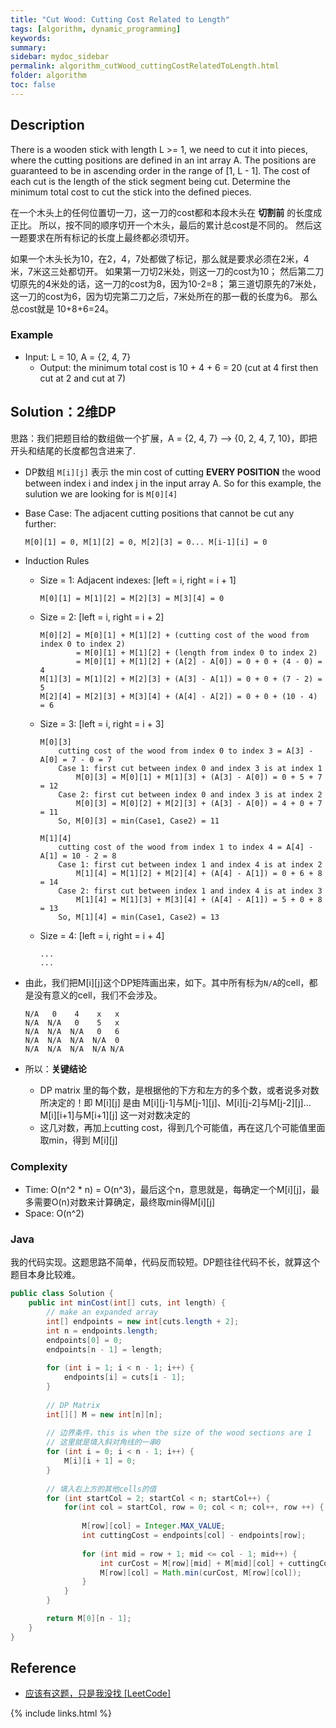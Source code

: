 ```yaml
---
title: "Cut Wood: Cutting Cost Related to Length"
tags: [algorithm, dynamic_programming]
keywords:
summary:
sidebar: mydoc_sidebar
permalink: algorithm_cutWood_cuttingCostRelatedToLength.html
folder: algorithm
toc: false
---
```


## Description
There is a wooden stick with length L >= 1, we need to cut it into pieces, where the cutting positions are defined in an int array A. 
The positions are guaranteed to be in ascending order in the range of [1, L - 1]. 
The cost of each cut is the length of the stick segment being cut. 
Determine the minimum total cost to cut the stick into the defined pieces.

在一个木头上的任何位置切一刀，这一刀的cost都和本段木头在 **切割前** 的长度成正比。
所以，按不同的顺序切开一个木头，最后的累计总cost是不同的。
然后这一题要求在所有标记的长度上最终都必须切开。

如果一个木头长为10，在2，4，7处都做了标记，那么就是要求必须在2米，4米，7米这三处都切开。
如果第一刀切2米处，则这一刀的cost为10；
然后第二刀切原先的4米处的话，这一刀的cost为8，因为10-2=8；
第三道切原先的7米处，这一刀的cost为6，因为切完第二刀之后，7米处所在的那一截的长度为6。
那么总cost就是 10+8+6=24。

### Example
* Input: L = 10, A = {2, 4, 7}
  * Output: the minimum total cost is 10 + 4 + 6 = 20 (cut at 4 first then cut at 2 and cut at 7)

## Solution：2维DP
思路：我们把题目给的数组做一个扩展，A = {2, 4, 7} --> {0, 2, 4, 7, 10}，即把开头和结尾的长度都包含进来了.

* DP数组 `M[i][j]` 表示 the min cost of cutting **EVERY POSITION** the wood between index i and index j in the input array A.
So for this example, the sulution we are looking for is `M[0][4]`

* Base Case: The adjacent cutting positions that cannot be cut any further: 
  ```
  M[0][1] = 0, M[1][2] = 0, M[2][3] = 0... M[i-1][i] = 0
  ```

* Induction Rules
  * Size = 1: Adjacent indexes: [left = i, right = i + 1]
    ```
    M[0][1] = M[1][2] = M[2][3] = M[3][4] = 0
    ```
  * Size = 2: [left = i, right = i + 2]
    ```
    M[0][2] = M[0][1] + M[1][2] + (cutting cost of the wood from index 0 to index 2)
            = M[0][1] + M[1][2] + (length from index 0 to index 2) 
            = M[0][1] + M[1][2] + (A[2] - A[0]) = 0 + 0 + (4 - 0) = 4
    M[1][3] = M[1][2] + M[2][3] + (A[3] - A[1]) = 0 + 0 + (7 - 2) = 5
    M[2][4] = M[2][3] + M[3][4] + (A[4] - A[2]) = 0 + 0 + (10 - 4) = 6
    ```
  * Size = 3: [left = i, right = i + 3]
    ```
    M[0][3]
        cutting cost of the wood from index 0 to index 3 = A[3] - A[0] = 7 - 0 = 7
        Case 1: first cut between index 0 and index 3 is at index 1
            M[0][3] = M[0][1] + M[1][3] + (A[3] - A[0]) = 0 + 5 + 7 = 12
        Case 2: first cut between index 0 and index 3 is at index 2
            M[0][3] = M[0][2] + M[2][3] + (A[3] - A[0]) = 4 + 0 + 7 = 11
        So, M[0][3] = min(Case1, Case2) = 11
    ```
    ```
    M[1][4]
        cutting cost of the wood from index 1 to index 4 = A[4] - A[1] = 10 - 2 = 8
        Case 1: first cut between index 1 and index 4 is at index 2
            M[1][4] = M[1][2] + M[2][4] + (A[4] - A[1]) = 0 + 6 + 8 = 14
        Case 2: first cut between index 1 and index 4 is at index 3
            M[1][4] = M[1][3] + M[3][4] + (A[4] - A[1]) = 5 + 0 + 8 = 13
        So, M[1][4] = min(Case1, Case2) = 13
    ```
  * Size = 4: [left = i, right = i + 4]
    ```
    ...
    ...
    ```

* 由此，我们把M[i][j]这个DP矩阵画出来，如下。其中所有标为`N/A`的cell，都是没有意义的cell，我们不会涉及。
  ```
  N/A   0    4    x   x
  N/A  N/A   0    5   x
  N/A  N/A  N/A   0   6
  N/A  N/A  N/A  N/A  0
  N/A  N/A  N/A  N/A N/A
  ```

* 所以：**关键结论**
  * DP matrix 里的每个数，是根据他的下方和左方的多个数，或者说多对数所决定的！即 M[i][j] 是由 M[i][j-1]与M[j-1][j]、M[i][j-2]与M[j-2][j]... M[i][i+1]与M[i+1][j] 这一对对数决定的
  * 这几对数，再加上cutting cost，得到几个可能值，再在这几个可能值里面取min，得到 M[i][j]

### Complexity
* Time: O(n^2 * n) = O(n^3)，最后这个n，意思就是，每确定一个M[i][j]，最多需要O(n)对数来计算确定，最终取min得M[i][j]
* Space: O(n^2)

### Java
我的代码实现。这题思路不简单，代码反而较短。DP题往往代码不长，就算这个题目本身比较难。
```java
public class Solution {
    public int minCost(int[] cuts, int length) {
        // make an expanded array
        int[] endpoints = new int[cuts.length + 2];
        int n = endpoints.length;
        endpoints[0] = 0;
        endpoints[n - 1] = length;
        
        for (int i = 1; i < n - 1; i++) {
            endpoints[i] = cuts[i - 1];
        }
    
        // DP Matrix
        int[][] M = new int[n][n];
    
        // 边界条件，this is when the size of the wood sections are 1
        // 这里就是填入斜对角线的一串0
        for (int i = 0; i < n - 1; i++) {
            M[i][i + 1] = 0;
        }
    
        // 填入右上方的其他cells的值
        for (int startCol = 2; startCol < n; startCol++) {
            for(int col = startCol, row = 0; col < n; col++, row ++) {
        
                M[row][col] = Integer.MAX_VALUE;
                int cuttingCost = endpoints[col] - endpoints[row];
        
                for (int mid = row + 1; mid <= col - 1; mid++) {
                    int curCost = M[row][mid] + M[mid][col] + cuttingCost;
                    M[row][col] = Math.min(curCost, M[row][col]);
                }
            }
        }

        return M[0][n - 1];
    }
}
```

## Reference
* [应该有这题，只是我没找 [LeetCode]](网址放在这里)

{% include links.html %}
